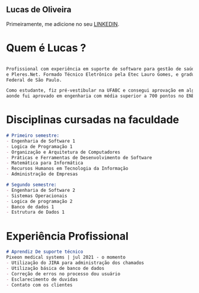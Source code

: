 ## Lucas de Oliveira

Primeiramente, me adicione no seu [LINKEDIN](https://www.linkedin.com/in/oliveiraolucas).

# Quem é Lucas ? 
```markdown

Profissional com experiência em suporte de software para gestão de saúde RIS e LIS, atuando com X-Clinic, Korus, Central de Laudos
e Pleres.Net. Formado Técnico Eletrônico pela Etec Lauro Gomes, e graduando em Analise e Desenvolvimento de Sistemas no Instituto 
Federal de São Paulo.

Como estudante, fiz pré-vestibular na UFABC e consegui aprovação em algumas das melhores universidades do país, exemplo, a UNESP,
aonde fui aprovado em engenharia com média superior a 700 pontos no ENEM.

```


# Disciplinas cursadas na faculdade 

```markdown
# Primeiro semestre: 
- Engenharia de Software 1
- Logica de Programação 1
- Organização e Arquitetura de Computadores 
- Práticas e Ferramentas de Desenvolvimento de Software
- Matemática para Informática
- Recursos Humanos em Tecnologia da Informação
- Administração de Empresas

# Segundo semestre: 
- Engenharia de Software 2
- Sistemas Operacionais
- Logica de programação 2
- Banco de dados 1
- Estrutura de Dados 1

```
# Experiência Profissional 
```markdown
# Aprendiz De suporte técnico
Pixeon medical systems | jul 2021 - o momento
- Utilização do JIRA para administração dos chamados
- Utilização básica de banco de dados 
- Correção de erros no processo dou usuário
- Esclarecimento de duvidas
- Contato com os clientes

```
